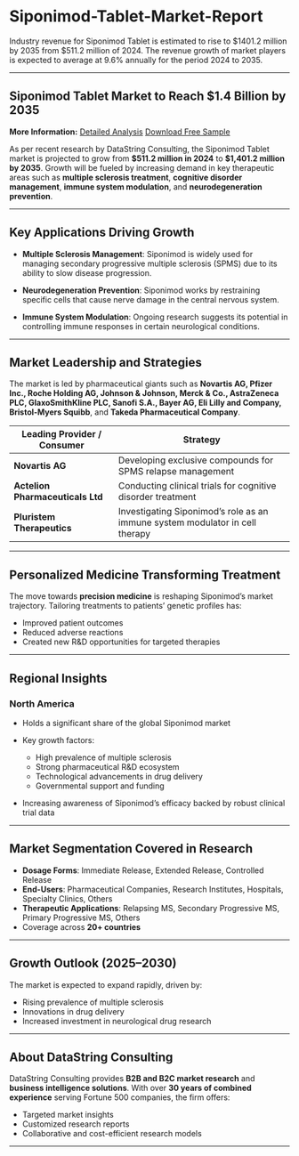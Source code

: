 # Siponimod-Tablet-Market-Report

Industry revenue for Siponimod Tablet is estimated to rise to $1401.2 million by 2035 from $511.2 million of 2024. The revenue growth of market players is expected to average at 9.6% annually for the period 2024 to 2035.

---

## Siponimod Tablet Market to Reach \$1.4 Billion by 2035

**More Information:**
[Detailed Analysis](https://datastringconsulting.com/industry-analysis/siponimod-tablet-market-research-report)
[Download Free Sample](https://datastringconsulting.com/downloadsample/siponimod-tablet-market-research-report)

As per recent research by DataString Consulting, the Siponimod Tablet market is projected to grow from **\$511.2 million in 2024** to **\$1,401.2 million by 2035**. Growth will be fueled by increasing demand in key therapeutic areas such as **multiple sclerosis treatment**, **cognitive disorder management**, **immune system modulation**, and **neurodegeneration prevention**.

---

## Key Applications Driving Growth

* **Multiple Sclerosis Management**:
  Siponimod is widely used for managing secondary progressive multiple sclerosis (SPMS) due to its ability to slow disease progression.

* **Neurodegeneration Prevention**:
  Siponimod works by restraining specific cells that cause nerve damage in the central nervous system.

* **Immune System Modulation**:
  Ongoing research suggests its potential in controlling immune responses in certain neurological conditions.

---

## Market Leadership and Strategies

The market is led by pharmaceutical giants such as **Novartis AG, Pfizer Inc., Roche Holding AG, Johnson & Johnson, Merck & Co., AstraZeneca PLC, GlaxoSmithKline PLC, Sanofi S.A., Bayer AG, Eli Lilly and Company, Bristol-Myers Squibb**, and **Takeda Pharmaceutical Company**.

| Leading Provider / Consumer      | Strategy                                                                     |
| -------------------------------- | ---------------------------------------------------------------------------- |
| **Novartis AG**                  | Developing exclusive compounds for SPMS relapse management                   |
| **Actelion Pharmaceuticals Ltd** | Conducting clinical trials for cognitive disorder treatment                  |
| **Pluristem Therapeutics**       | Investigating Siponimod’s role as an immune system modulator in cell therapy |

---

## Personalized Medicine Transforming Treatment

The move towards **precision medicine** is reshaping Siponimod’s market trajectory. Tailoring treatments to patients’ genetic profiles has:

* Improved patient outcomes
* Reduced adverse reactions
* Created new R\&D opportunities for targeted therapies

---

## Regional Insights

### **North America**

* Holds a significant share of the global Siponimod market
* Key growth factors:

  * High prevalence of multiple sclerosis
  * Strong pharmaceutical R\&D ecosystem
  * Technological advancements in drug delivery
  * Governmental support and funding
* Increasing awareness of Siponimod’s efficacy backed by robust clinical trial data

---

## Market Segmentation Covered in Research

* **Dosage Forms**: Immediate Release, Extended Release, Controlled Release
* **End-Users**: Pharmaceutical Companies, Research Institutes, Hospitals, Specialty Clinics, Others
* **Therapeutic Applications**: Relapsing MS, Secondary Progressive MS, Primary Progressive MS, Others
* Coverage across **20+ countries**

---

## Growth Outlook (2025–2030)

The market is expected to expand rapidly, driven by:

* Rising prevalence of multiple sclerosis
* Innovations in drug delivery
* Increased investment in neurological drug research

---

## About DataString Consulting

DataString Consulting provides **B2B and B2C market research** and **business intelligence solutions**. With over **30 years of combined experience** serving Fortune 500 companies, the firm offers:

* Targeted market insights
* Customized research reports
* Collaborative and cost-efficient research models



---

